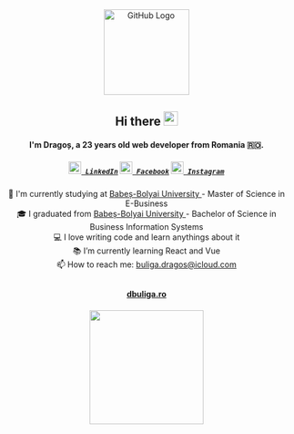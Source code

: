 <div align="center">
<img src="https://github.com/raghavk16/raghavk16/blob/master/octo.gif" alt="GitHub Logo" width="150" height="150" />


## Hi there <a href="https://www.dbuliga.ro/"><img src="https://media.giphy.com/media/hvRJCLFzcasrR4ia7z/giphy.gif" width="25px"></a>
#### I'm Dragoș, a 23 years old web developer from Romania 🇷🇴.

<h5 align="center">
  <code><a href="https://www.linkedin.com/in/buliga-dragos/" title="LinkedIn Profile"><img width="22" src="https://cdn.jsdelivr.net/npm/simple-icons@3.0.1/icons/linkedin.svg"> LinkedIn</a></code>
  <code><a href="https://www.facebook.com/BuligaDr" title="Facebook Profile"><img width="22" src="https://cdn.jsdelivr.net/npm/simple-icons@3.0.1/icons/facebook.svg"> Facebook</a></code>
  <code><a href="https://www.instagram.com/buliga.dragos/" title="Instagram Profile"><img width="22" src="https://cdn.jsdelivr.net/npm/simple-icons@3.0.1/icons/instagram.svg"> Instagram</a></code>
</h5>

 <p align="center">
  🔬 I'm currently studying at <a href="https://www.ubbcluj.ro/en/"> Babeș-Bolyai University </a> - Master of Science in E-Business
  <br>
  🎓 I graduated from <a href="https://www.ubbcluj.ro/en/"> Babeș-Bolyai University </a> - Bachelor of Science in Business Information Systems
  <br>
  💻 I love writing code and learn anythings about it
  <br>
  📚 I’m currently learning React and Vue
  <br>
  📫 How to reach me: <a href="mailto:buliga.dragos@icloud.com">buliga.dragos@icloud.com</a>
</p>
</div>

## 

<h4 align="center"><a href='http://feschenko.org' target="_blank">dbuliga.ro</a><h4>
<div align="center">
<img src="https://img.shields.io/badge/Apple-MacBook_Pro_2018-999999?style=for-the-badge&logo=apple&logoColor=white" width="200"/>
</div>
